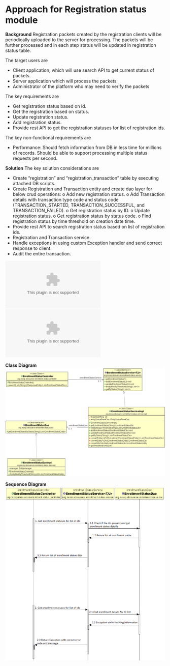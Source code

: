 # Approach for Registration status module

**Background**
Registration packets created by the registration clients will be periodically uploaded to the server for processing. The packets will be further processed and in each step  status will be updated in registration status table.

The target users are
-	Client application, which will use search API to get current status of packets.
-	Server application which will process the packets
-	Administrator of the platform who may need to verify the packets

The key requirements are
-	Get registration status based on id.
-	Get the registration based on status.
-	Update registration status.
-	Add registration status.
-	Provide rest API to get the registration statuses for list of registration ids.

The key non-functional requirements are
-	Performance: Should fetch information from DB in less time for millions of records. Should be able to support processing multiple status requests per second.



**Solution**
The key solution considerations are
-	Create “registration” and “registration_transaction” table by executing attached DB scripts.
-	Create Registration and Transaction entity and create dao layer for below crud operations:
o	Add new registration status.
o	Add Transaction details with transaction type code and status code (TRANSACTION_STARTED, TRANSACTION_SUCCESSFUL, and TRANSACTION_FAILED).
o	Get registration status by ID.
o	Update registration status.
o	Get registration status by status code.
o	Find registration status by time threshold on creation date time.
-	Provide rest API to search registration status based on list of registration ids.
-	Registration and Transaction service.
-	Handle exceptions in using custom Exception handler and send correct response to client.
-	Audit the entire transaction.

![Download script for registration table](_scripts/regprc-registration_v003.zip)
![Download script for registration_transaction table](_scripts/regprc-registration_transaction_v003.zip)

**Class Diagram**
![Registration status class diagram](_images/registration_status_class_diagram.png)

**Sequence Diagram**
![Registration status sequence diagram](_images/registration_status_seq_diagram.png)
